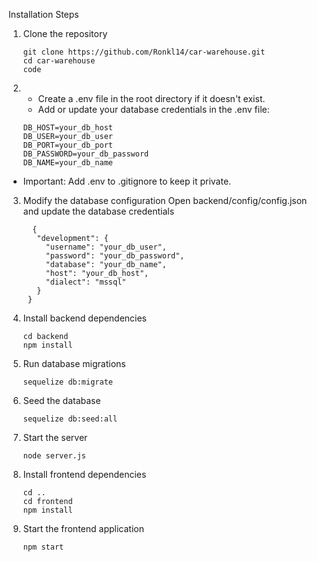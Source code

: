 Installation Steps

1. Clone the repository
   ```
   git clone https://github.com/Ronkl14/car-warehouse.git
   cd car-warehouse
   code
2.  - Create a .env file in the root directory if it doesn't exist.
    - Add or update your database credentials in the .env file:
      
    ```
    DB_HOST=your_db_host
    DB_USER=your_db_user
    DB_PORT=your_db_port
    DB_PASSWORD=your_db_password
    DB_NAME=your_db_name
  - Important: Add .env to .gitignore to keep it private.

3. Modify the database configuration
   Open backend/config/config.json and update the database credentials
   ```
     {
      "development": {
        "username": "your_db_user",
        "password": "your_db_password",
        "database": "your_db_name",
        "host": "your_db_host",
        "dialect": "mssql"
      }
    }
4. Install backend dependencies
   ```
   cd backend
   npm install
5. Run database migrations
   ```
   sequelize db:migrate
6. Seed the database
   ```
   sequelize db:seed:all
7. Start the server
   ```
   node server.js
8. Install frontend dependencies
   ```
   cd ..
   cd frontend
   npm install
9. Start the frontend application
   ```
   npm start
